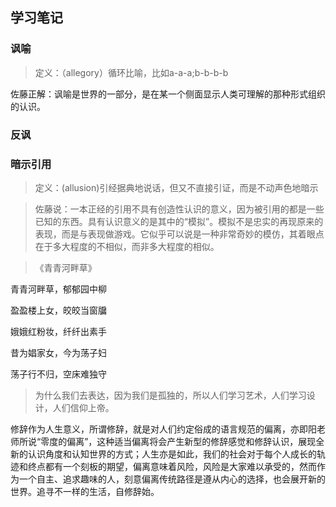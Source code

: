 ## 学习笔记

### 讽喻

> 定义：（allegory）循环比喻，比如a-a-a;b-b-b-b

佐藤正解：讽喻是世界的一部分，是在某一个侧面显示人类可理解的那种形式组织的认识。

### 反讽

### 暗示引用

> 定义：(allusion)引经据典地说话，但又不直接引证，而是不动声色地暗示

> 佐藤说：一本正经的引用不具有创造性认识的意义，因为被引用的都是一些已知的东西。具有认识意义的是其中的“模拟”。模拟不是忠实的再现原来的表现，而是与表现做游戏。它似乎可以说是一种非常奇妙的模仿，其着眼点在于多大程度的不相似，而非多大程度的相似。

> 《青青河畔草》

青青河畔草，郁郁园中柳

盈盈楼上女，皎皎当窗牖

娥娥红粉妆，纤纤出素手

昔为娼家女，今为荡子妇

荡子行不归，空床难独守

> 为什么我们去表达，因为我们是孤独的，所以人们学习艺术，人们学习设计，人们信仰上帝。

修辞作为人生意义，所谓修辞，就是对人们约定俗成的语言规范的偏离，亦即阳老师所说“零度的偏离”，这种适当偏离将会产生新型的修辞感觉和修辞认识，展现全新的认识角度和认知世界的方式；人生亦是如此，我们的社会对于每个人成长的轨迹和终点都有一个刻板的期望，偏离意味着风险，风险是大家难以承受的，然而作为一个自主、追求趣味的人，刻意偏离传统路径是遵从内心的选择，也会展开新的世界。追寻不一样的生活，自修辞始。

